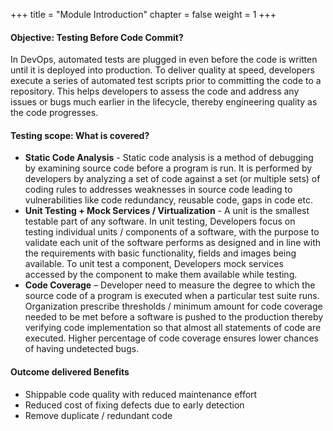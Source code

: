 +++
title = "Module Introduction"
chapter = false
weight = 1
+++

#### **Objective:** Testing Before Code Commit?

In DevOps, automated tests are plugged in even before the code is written until it is deployed into production. To deliver quality at speed, developers execute a series of automated test scripts prior to committing the code to a repository. This helps developers to assess the code and address any issues or bugs much earlier in the lifecycle, thereby engineering quality as the code progresses. 

#### **Testing scope:** What is covered?
- **Static Code Analysis** - Static code analysis is a method of debugging by examining source code before a program is run. It is performed by developers by analyzing a set of code against a set (or multiple sets) of coding rules to addresses weaknesses in source code leading to vulnerabilities like code redundancy, reusable code, gaps in code etc.
- **Unit Testing + Mock Services / Virtualization** - A unit is the smallest testable part of any software. In unit testing, Developers focus on testing individual units / components of a software, with the purpose to validate each unit of the software performs as designed and in line with the requirements with basic functionality, fields and images being available. To unit test a component, Developers mock services accessed by the component to make them available while testing. 
- **Code Coverage** – Developer need to measure the degree to which the source code of a program is executed when a particular test suite runs. Organization prescribe thresholds / minimum amount for code coverage needed to be met before a software is pushed to the production thereby verifying code implementation so that almost all statements of code are executed. Higher percentage of code coverage ensures lower chances of having undetected bugs.  

#### Outcome delivered Benefits

- Shippable code quality with reduced maintenance effort
- Reduced cost of fixing defects due to early detection
- Remove duplicate / redundant code


